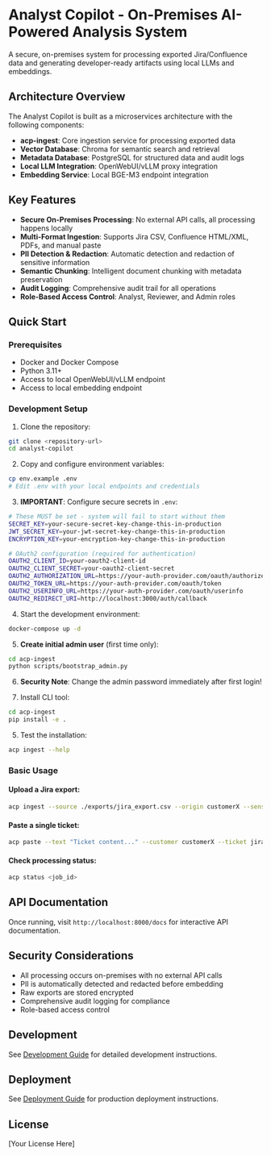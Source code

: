 # Analyst Copilot - On-Premises AI-Powered Analysis System

A secure, on-premises system for processing exported Jira/Confluence data and generating developer-ready artifacts using local LLMs and embeddings.

## Architecture Overview

The Analyst Copilot is built as a microservices architecture with the following components:

- **acp-ingest**: Core ingestion service for processing exported data
- **Vector Database**: Chroma for semantic search and retrieval
- **Metadata Database**: PostgreSQL for structured data and audit logs
- **Local LLM Integration**: OpenWebUI/vLLM proxy integration
- **Embedding Service**: Local BGE-M3 endpoint integration

## Key Features

- **Secure On-Premises Processing**: No external API calls, all processing happens locally
- **Multi-Format Ingestion**: Supports Jira CSV, Confluence HTML/XML, PDFs, and manual paste
- **PII Detection & Redaction**: Automatic detection and redaction of sensitive information
- **Semantic Chunking**: Intelligent document chunking with metadata preservation
- **Audit Logging**: Comprehensive audit trail for all operations
- **Role-Based Access Control**: Analyst, Reviewer, and Admin roles

## Quick Start

### Prerequisites

- Docker and Docker Compose
- Python 3.11+
- Access to local OpenWebUI/vLLM endpoint
- Access to local embedding endpoint

### Development Setup

1. Clone the repository:
```bash
git clone <repository-url>
cd analyst-copilot
```

2. Copy and configure environment variables:
```bash
cp env.example .env
# Edit .env with your local endpoints and credentials
```

3. **IMPORTANT**: Configure secure secrets in `.env`:
```bash
# These MUST be set - system will fail to start without them
SECRET_KEY=your-secure-secret-key-change-this-in-production
JWT_SECRET_KEY=your-jwt-secret-key-change-this-in-production
ENCRYPTION_KEY=your-encryption-key-change-this-in-production

# OAuth2 configuration (required for authentication)
OAUTH2_CLIENT_ID=your-oauth2-client-id
OAUTH2_CLIENT_SECRET=your-oauth2-client-secret
OAUTH2_AUTHORIZATION_URL=https://your-auth-provider.com/oauth/authorize
OAUTH2_TOKEN_URL=https://your-auth-provider.com/oauth/token
OAUTH2_USERINFO_URL=https://your-auth-provider.com/oauth/userinfo
OAUTH2_REDIRECT_URI=http://localhost:3000/auth/callback
```

4. Start the development environment:
```bash
docker-compose up -d
```

5. **Create initial admin user** (first time only):
```bash
cd acp-ingest
python scripts/bootstrap_admin.py
```

6. **Security Note**: Change the admin password immediately after first login!

4. Install CLI tool:
```bash
cd acp-ingest
pip install -e .
```

5. Test the installation:
```bash
acp ingest --help
```

### Basic Usage

#### Upload a Jira export:
```bash
acp ingest --source ./exports/jira_export.csv --origin customerX --sensitivity confidential
```

#### Paste a single ticket:
```bash
acp paste --text "Ticket content..." --customer customerX --ticket jira-1234
```

#### Check processing status:
```bash
acp status <job_id>
```

## API Documentation

Once running, visit `http://localhost:8000/docs` for interactive API documentation.

## Security Considerations

- All processing occurs on-premises with no external API calls
- PII is automatically detected and redacted before embedding
- Raw exports are stored encrypted
- Comprehensive audit logging for compliance
- Role-based access control

## Development

See [Development Guide](docs/development.md) for detailed development instructions.

## Deployment

See [Deployment Guide](docs/deployment.md) for production deployment instructions.

## License

[Your License Here]

